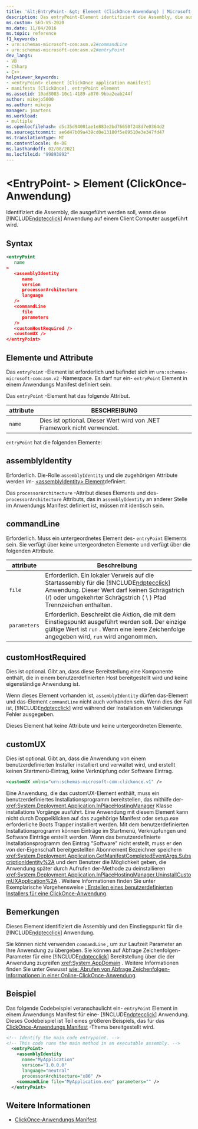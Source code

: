```yaml
---
title: '&lt;EntryPoint- &gt; Element (ClickOnce-Anwendung) | Microsoft-Dokumentation'
description: Das entryPoint-Element identifiziert die Assembly, die ausgeführt werden soll, wenn diese ClickOnce-Anwendung auf einem Client Computer ausgeführt wird.
ms.custom: SEO-VS-2020
ms.date: 11/04/2016
ms.topic: reference
f1_keywords:
- urn:schemas-microsoft-com:asm.v2#commandLine
- urn:schemas-microsoft-com:asm.v2#entryPoint
dev_langs:
- VB
- CSharp
- C++
helpviewer_keywords:
- <entryPoint> element [ClickOnce application manifest]
- manifests [ClickOnce], entryPoint element
ms.assetid: 10ad3083-10c1-4189-a870-9bba2eab244f
author: mikejo5000
ms.author: mikejo
manager: jmartens
ms.workload:
- multiple
ms.openlocfilehash: d5c35d94001ae1e883e2bd76650f248d7e0364d2
ms.sourcegitcommit: ae6d47b09a439cd0e13180f5e89510e3e347fd47
ms.translationtype: MT
ms.contentlocale: de-DE
ms.lasthandoff: 02/08/2021
ms.locfileid: "99893892"
---
```

# <a name="ltentrypointgt-element-clickonce-application"></a>&lt;EntryPoint- &gt; Element (ClickOnce-Anwendung)
Identifiziert die Assembly, die ausgeführt werden soll, wenn diese [!INCLUDE[ndptecclick](../deployment/includes/ndptecclick_md.md)] Anwendung auf einem Client Computer ausgeführt wird.

## <a name="syntax"></a>Syntax

```xml
<entryPoint
   name
>
   <assemblyIdentity
      name
      version
      processorArchitecture
      language
   />
   <commandLine
      file
      parameters
   />
   <customHostRequired />
   <customUX />
</entryPoint>
```

## <a name="elements-and-attributes"></a>Elemente und Attribute
 Das `entryPoint` -Element ist erforderlich und befindet sich im `urn:schemas-microsoft-com:asm.v2` -Namespace. Es darf nur ein- `entryPoint` Element in einem Anwendungs Manifest definiert sein.

 Das `entryPoint` -Element hat das folgende Attribut.

|attribute|BESCHREIBUNG|
|---------------|-----------------|
|`name`|Dies ist optional. Dieser Wert wird von .NET Framework nicht verwendet.|

 `entryPoint` hat die folgenden Elemente:

## <a name="assemblyidentity"></a>assemblyIdentity
 Erforderlich. Die-Rolle `assemblyIdentity` und die zugehörigen Attribute werden im- [ \<assemblyIdentity> Element](../deployment/assemblyidentity-element-clickonce-application.md)definiert.

 Das `processorArchitecture` -Attribut dieses Elements und des- `processorArchitecture` Attributs, das in `assemblyIdentity` an anderer Stelle im Anwendungs Manifest definiert ist, müssen mit identisch sein.

## <a name="commandline"></a>commandLine
 Erforderlich. Muss ein untergeordnetes Element des- `entryPoint` Elements sein. Sie verfügt über keine untergeordneten Elemente und verfügt über die folgenden Attribute.

| attribute | Beschreibung |
|--------------| - |
| `file` | Erforderlich. Ein lokaler Verweis auf die Startassembly für die [!INCLUDE[ndptecclick](../deployment/includes/ndptecclick_md.md)] Anwendung. Dieser Wert darf keinen Schrägstrich (/) oder umgekehrter Schrägstrich ( \\ ) Pfad Trennzeichen enthalten. |
| `parameters` | Erforderlich. Beschreibt die Aktion, die mit dem Einstiegspunkt ausgeführt werden soll. Der einzige gültige Wert ist `run` . Wenn eine leere Zeichenfolge angegeben wird, `run` wird angenommen. |

## <a name="customhostrequired"></a>customHostRequired
 Dies ist optional. Gibt an, dass diese Bereitstellung eine Komponente enthält, die in einem benutzerdefinierten Host bereitgestellt wird und keine eigenständige Anwendung ist.

 Wenn dieses Element vorhanden ist, `assemblyIdentity` dürfen das-Element und das-Element `commandLine` nicht auch vorhanden sein. Wenn dies der Fall ist, [!INCLUDE[ndptecclick](../deployment/includes/ndptecclick_md.md)] wird während der Installation ein Validierungs Fehler ausgegeben.

 Dieses Element hat keine Attribute und keine untergeordneten Elemente.

## <a name="customux"></a>customUX
 Dies ist optional. Gibt an, dass die Anwendung von einem benutzerdefinierten Installer installiert und verwaltet wird, und erstellt keinen Startmenü-Eintrag, keine Verknüpfung oder Software Eintrag.

```xml
<customUX xmlns="urn:schemas-microsoft-com:clickonce.v1" />
```

 Eine Anwendung, die das customUX-Element enthält, muss ein benutzerdefiniertes Installationsprogramm bereitstellen, das mithilfe der- <xref:System.Deployment.Application.InPlaceHostingManager> Klasse installations Vorgänge ausführt. Eine Anwendung mit diesem Element kann nicht durch Doppelklicken auf das zugehörige Manifest oder setup.exe erforderliche Boots Trapper installiert werden. Mit dem benutzerdefinierten Installationsprogramm können Einträge im Startmenü, Verknüpfungen und Software Einträge erstellt werden. Wenn das benutzerdefinierte Installationsprogramm den Eintrag "Software" nicht erstellt, muss er den von der-Eigenschaft bereitgestellten Abonnement Bezeichner speichern <xref:System.Deployment.Application.GetManifestCompletedEventArgs.SubscriptionIdentity%2A> und dem Benutzer die Möglichkeit geben, die Anwendung später durch Aufrufen der-Methode zu deinstallieren <xref:System.Deployment.Application.InPlaceHostingManager.UninstallCustomUXApplication%2A> . Weitere Informationen finden Sie unter Exemplarische Vorgehensweise [: Erstellen eines benutzerdefinierten Installers für eine ClickOnce-Anwendung](../deployment/walkthrough-creating-a-custom-installer-for-a-clickonce-application.md).

## <a name="remarks"></a>Bemerkungen
 Dieses Element identifiziert die Assembly und den Einstiegspunkt für die [!INCLUDE[ndptecclick](../deployment/includes/ndptecclick_md.md)] Anwendung.

 Sie können nicht verwenden `commandLine` , um zur Laufzeit Parameter an Ihre Anwendung zu übergeben. Sie können auf Abfrage Zeichenfolgen-Parameter für eine [!INCLUDE[ndptecclick](../deployment/includes/ndptecclick_md.md)] Bereitstellung über die der Anwendung zugreifen <xref:System.AppDomain> . Weitere Informationen finden Sie unter Gewusst [wie: Abrufen von Abfrage Zeichenfolgen-Informationen in einer Online-ClickOnce-Anwendung](../deployment/how-to-retrieve-query-string-information-in-an-online-clickonce-application.md).

## <a name="example"></a>Beispiel
 Das folgende Codebeispiel veranschaulicht ein- `entryPoint` Element in einem Anwendungs Manifest für eine- [!INCLUDE[ndptecclick](../deployment/includes/ndptecclick_md.md)] Anwendung. Dieses Codebeispiel ist Teil eines größeren Beispiels, das für das [ClickOnce-Anwendungs Manifest](../deployment/clickonce-application-manifest.md) -Thema bereitgestellt wird.

```xml
<!-- Identify the main code entrypoint. -->
<!-- This code runs the main method in an executable assembly. -->
  <entryPoint>
    <assemblyIdentity
      name="MyApplication"
      version="1.0.0.0"
      language="neutral"
      processorArchitecture="x86" />
    <commandLine file="MyApplication.exe" parameters="" />
  </entryPoint>
```

## <a name="see-also"></a>Weitere Informationen
- [ClickOnce-Anwendungs Manifest](../deployment/clickonce-application-manifest.md)
